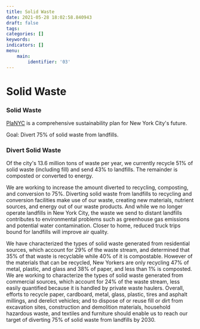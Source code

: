 ```yaml
---
title: Solid Waste
date: 2021-05-28 18:02:58.840943
draft: false
tags: 
categories: []
keywords: 
indicators: []
menu:
    main:
        identifier: '03'
---
```

# Solid Waste
### Solid Waste


[PlaNYC](http://www.nyc.gov/html/planyc2030/html/home/home.shtml "PlaNYC Home Page") is a comprehensive sustainability plan for New York City's future.


Goal: Divert 75% of solid waste from landfills.


### Divert Solid Waste


Of the city's 13.6 million tons of waste per year, we currently recycle 51% of solid waste (including fill) and send 43% to landfills. The remainder is composted or converted to energy.   
  
 We are working to increase the amount diverted to recycling, composting, and conversion to 75%. Diverting solid waste from landfills to recycling and conversion facilities make use of our waste, creating new materials, nutrient sources, and energy out of our waste products. And while we no longer operate landfills in New York City, the waste we send to distant landfills contributes to environmental problems such as greenhouse gas emissions and potential water contamination. Closer to home, reduced truck trips bound for landfills will improve air quality.  
  
 We have characterized the types of solid waste generated from residential sources, which account for 29% of the waste stream, and determined that 35% of that waste is recyclable while 40% of it is compostable. However of the materials that can be recycled, New Yorkers are only recycling 47% of metal, plastic, and glass and 38% of paper, and less than 1% is composted. We are working to characterize the types of solid waste generated from commercial sources, which account for 24% of the waste stream, less easily quantified because it is handled by private waste haulers. Overall, efforts to recycle paper, cardboard, metal, glass, plastic, tires and asphalt millings, and derelict vehicles; and to dispose of or reuse fill or dirt from excavation sites, construction and demolition materials, household hazardous waste, and textiles and furniture should enable us to reach our target of diverting 75% of solid waste from landfills by 2030.


